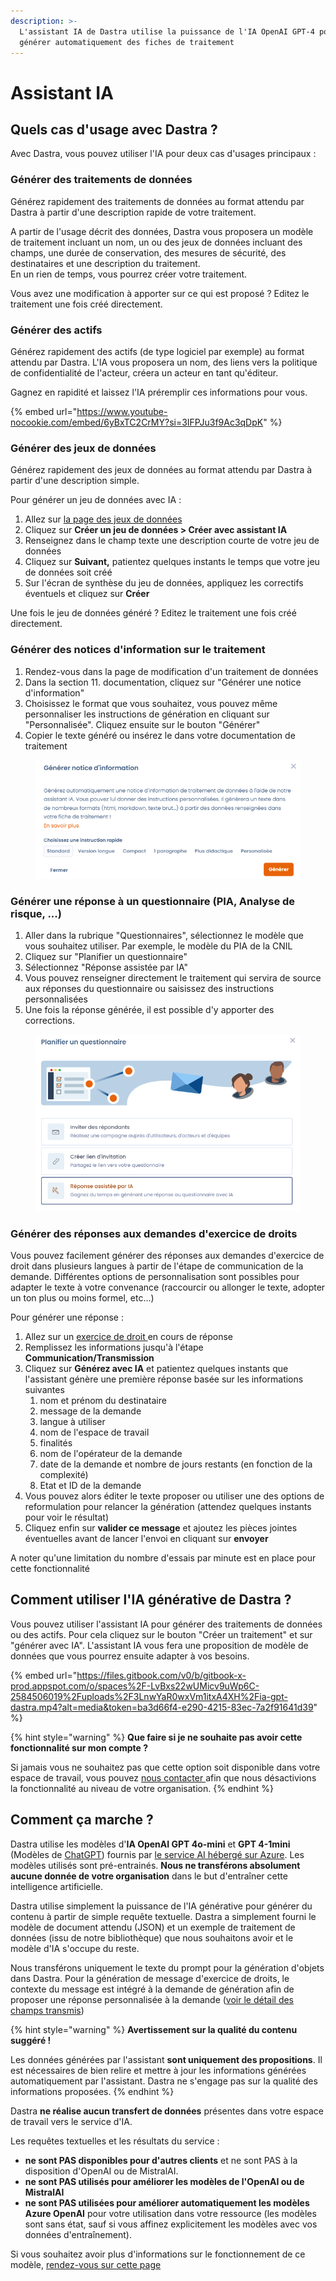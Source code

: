 ```yaml
---
description: >-
  L'assistant IA de Dastra utilise la puissance de l'IA OpenAI GPT-4 pour
  générer automatiquement des fiches de traitement
---
```


# Assistant IA

## Quels cas d'usage avec Dastra ?&#x20;

Avec Dastra, vous pouvez utiliser l'IA pour deux cas d'usages principaux :&#x20;

### **Générer des traitements de données**

Générez rapidement des traitements de données au format attendu par Dastra à partir d'une description rapide de votre traitement.&#x20;

A partir de l'usage décrit des données, Dastra vous proposera un modèle de traitement incluant un nom, un ou des jeux de données incluant des champs, une durée de conservation, des mesures de sécurité, des destinataires et une description du traitement. \
En un rien de temps, vous pourrez créer votre traitement.&#x20;

Vous avez une modification à apporter sur ce qui est proposé ? Editez le traitement une fois créé directement.

### **Générer des actifs**

Générez rapidement des actifs (de type logiciel par exemple) au format attendu par Dastra. L'IA vous proposera un nom, des liens vers la politique de confidentialité de l'acteur, créera un acteur en tant qu'éditeur.&#x20;

Gagnez en rapidité et laissez l'IA préremplir ces informations pour vous.&#x20;

{% embed url="https://www.youtube-nocookie.com/embed/6yBxTC2CrMY?si=3IFPJu3f9Ac3qDpK" %}

### **Générer des jeux de données**

Générez rapidement des jeux de données au format attendu par Dastra à partir d'une description simple.&#x20;

Pour générer un jeu de données avec IA :&#x20;

1. Allez sur [la page des jeux de données](https://app.dastra.eu/workspace/0/referentials/data-retention-rules)
2. Cliquez sur **Créer un jeu de données > Créer avec assistant IA**
3. Renseignez dans le champ texte une description courte de votre jeu de données
4. Cliquez sur **Suivant,** patientez quelques instants le temps que votre jeu de données soit créé
5. Sur l'écran de synthèse du jeu de données, appliquez les correctifs éventuels et cliquez sur **Créer**

Une fois le jeu de données généré ? Editez le traitement une fois créé directement.

### **Générer des notices d'information sur le traitement**

1. Rendez-vous dans la page de modification d'un traitement de données
2. Dans la section 11. documentation, cliquez sur "Générer une notice d'information"
3. Choisissez le format que vous souhaitez, vous pouvez même personnaliser les instructions de génération en cliquant sur "Personnalisée". Cliquez ensuite sur le bouton "Générer"
4. Copier le texte généré ou insérez le dans votre documentation de traitement

<figure><img src="../../.gitbook/assets/image (318).png" alt=""><figcaption></figcaption></figure>

### Générer une réponse à un questionnaire (PIA, Analyse de risque, ...)

1. Aller dans la rubrique "Questionnaires", sélectionnez le modèle que vous souhaitez utiliser. Par exemple, le modèle du PIA de la CNIL
2. Cliquez sur "Planifier un questionnaire"
3. Sélectionnez "Réponse assistée par IA"
4. Vous pouvez renseigner directement le traitement qui servira de source aux réponses du questionnaire ou saisissez des instructions personnalisées
5. Une fois la réponse générée, il est possible d'y apporter des corrections.

<figure><img src="../../.gitbook/assets/image (1) (7).png" alt=""><figcaption></figcaption></figure>

###

### **Générer des réponses aux demandes d'exercice de droits**

Vous pouvez facilement générer des réponses aux demandes d'exercice de droit dans plusieurs langues à partir de l'étape de communication de la demande. Différentes options de personnalisation sont possibles pour adapter le texte à votre convenance (raccourcir ou allonger le texte, adopter un ton plus ou moins formel, etc...)

Pour générer une réponse :&#x20;

1. Allez sur un [exercice de droit ](../gerer-les-exercices-des-droits/gestion-des-demandes-dexercices-de-droits.md)en cours de réponse
2. Remplissez les informations jusqu'à l'étape **Communication/Transmission**
3. Cliquez sur **Générez avec IA** et patientez quelques instants que l'assistant génère une première réponse basée sur les informations suivantes&#x20;
   1. nom et prénom du destinataire
   2. message de la demande
   3. langue à utiliser
   4. nom de l'espace de travail
   5. finalités
   6. nom de l'opérateur de la demande
   7. date de la demande et nombre de jours restants (en fonction de la complexité)
   8. Etat et ID de la demande
4. Vous pouvez alors éditer le texte proposer ou utiliser une des options de reformulation pour relancer la génération (attendez quelques instants pour voir le résultat)
5. Cliquez enfin sur **valider ce message** et ajoutez les pièces jointes éventuelles avant de lancer l'envoi en cliquant sur **envoyer**

A noter qu'une limitation du nombre d'essais par minute est en place pour cette fonctionnalité

## Comment utiliser l'IA générative de Dastra ?

Vous pouvez utiliser l'assistant IA pour générer des traitements de données ou des actifs. Pour cela cliquez sur le bouton "Créer un traitement" et sur "générer avec IA". L'assistant IA vous fera une proposition de modèle de données que vous pourrez ensuite adapter à vos besoins.

{% embed url="https://files.gitbook.com/v0/b/gitbook-x-prod.appspot.com/o/spaces%2F-LvBxs22wUMicv9uWp6C-2584506019%2Fuploads%2F3LnwYaR0wxVm1itxA4XH%2Fia-gpt-dastra.mp4?alt=media&token=ba3d66f4-e290-4215-83ec-7a2f91641d39" %}

{% hint style="warning" %}
**Que faire si je ne souhaite pas avoir cette fonctionnalité sur mon compte ?**

Si jamais vous ne souhaitez pas que cette option soit disponible dans votre espace de travail, vous pouvez [nous contacter ](../../commencer/le-support/faire-une-demande-de-support.md)afin que nous désactivions la fonctionnalité au niveau de votre organisation.
{% endhint %}

## Comment ça marche ?

Dastra utilise les modèles d'**IA OpenAI GPT 4o-mini** et **GPT 4-1mini** (Modèles de [ChatGPT](https://chat.openai.com/)) fournis par [le service AI hébergé sur Azure](https://azure.microsoft.com/fr-fr/products/cognitive-services/openai-service). Les modèles utilisés sont pré-entrainés. **Nous ne transférons absolument aucune donnée de votre organisation** dans le but d'entraîner cette intelligence artificielle.

Dastra utilise simplement la puissance de l'IA générative pour générer du contenu à partir de simple requête textuelle. Dastra a simplement fourni le modèle de document attendu (JSON) et un exemple de traitement de données (issu de notre bibliothèque) que nous souhaitons avoir et le modèle d'IA s'occupe du reste.

Nous transférons uniquement le texte du prompt pour la génération d'objets dans Dastra. Pour la génération de message d'exercice de droits, le contexte du message est intégré à la demande de génération afin de proposer une réponse personnalisée à la demande ([voir le détail des champs transmis](ai-assistant.md#generer-des-reponses-aux-demandes-dexercice-de-droits))

{% hint style="warning" %}
**Avertissement sur la qualité du contenu suggéré !**&#x20;

Les données générées par l'assistant **sont uniquement des propositions**. Il est nécessaires de bien relire et mettre à jour les informations générées automatiquement par l'assistant. Dastra ne s'engage pas sur la qualité des informations proposées.
{% endhint %}

Dastra **ne réalise aucun transfert de données** présentes dans votre espace de travail vers le service d'IA.

Les requêtes textuelles et les résultats du service :

* **ne sont PAS disponibles pour d'autres clients** et ne sont PAS à la disposition d'OpenAI ou de MistralAI.
* **ne sont PAS utilisés pour améliorer les modèles de l'OpenAI ou de MistralAI**&#x20;
* **ne sont PAS utilisées pour améliorer automatiquement les modèles Azure OpenAI** pour votre utilisation dans votre ressource (les modèles sont sans état, sauf si vous affinez explicitement les modèles avec vos données d'entraînement).&#x20;

Si vous souhaitez avoir plus d'informations sur le fonctionnement de ce modèle, [rendez-vous sur cette page ](https://learn.microsoft.com/en-us/legal/cognitive-services/openai/data-privacy)
